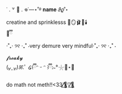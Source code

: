 ˙ . ꒷ 🍰 . 𖦹˙—⋆˚࿔ 𝐧𝐚𝐦𝐞 𝜗𝜚˚⋆  
creatine and sprinklesss 🎀🪞🩰🦢🕯️  
🧸ྀི   
⋅˚₊‧ ୨୧ ‧₊˚ ⋅very demure very mindful⋅˚₊‧ ୨୧ ‧₊˚ ⋅  

𝓯𝓻𝓮𝓪𝓴𝔂  
(*ᴗ͈ˬᴗ͈)ꕤ*.ﾟ ໒꒰ྀིᵔ ᵕ ᵔ ꒱ྀི১˖°𓇼🌊⋆🐚  

do math not meth!!<33࣪  🦋⃤♡⃤🌈⃤
<!---
stock-baubau/stock-baubau is a ✨ special ✨ repository because its `README.md` (this file) appears on your GitHub profile.
You can click the Preview link to take a look at your changes.
--->
